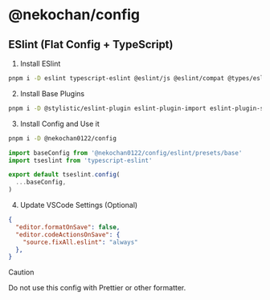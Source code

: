 # @nekochan/config

## ESlint (Flat Config + TypeScript)

1. Install ESlint

```bash
pnpm i -D eslint typescript-eslint @eslint/js @eslint/compat @types/eslint__js
```

2. Install Base Plugins

```bash
pnpm i -D @stylistic/eslint-plugin eslint-plugin-import eslint-plugin-simple-import-sort eslint-plugin-unicorn
```

3. Install Config and Use it

```bash
pnpm i -D @nekochan0122/config
```

```js
import baseConfig from '@nekochan0122/config/eslint/presets/base'
import tseslint from 'typescript-eslint'

export default tseslint.config(
  ...baseConfig,
)
```

4. Update VSCode Settings (Optional)

```json
{
  "editor.formatOnSave": false,
  "editor.codeActionsOnSave": {
    "source.fixAll.eslint": "always"
  },
}
```

> [!CAUTION]
> Do not use this config with Prettier or other formatter.
